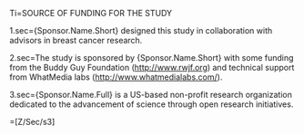 Ti=SOURCE OF FUNDING FOR THE STUDY 

1.sec={Sponsor.Name.Short} designed this study in collaboration with advisors in breast cancer research.

2.sec=The study is sponsored by {Sponsor.Name.Short} with some funding from the Buddy Guy Foundation (http://www.rwjf.org) and technical support from WhatMedia labs (http://www.whatmedialabs.com/).

3.sec={Sponsor.Name.Full} is a US-based non-profit research organization dedicated to the advancement of science through open research initiatives.

=[Z/Sec/s3]